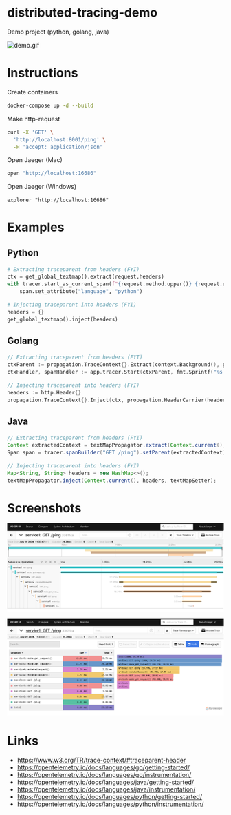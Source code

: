 # distributed-tracing-demo
Demo project (python, golang, java)

![demo.gif](demo.gif)

# Instructions

Create containers
```bash
docker-compose up -d --build
```

Make http-request
```bash
curl -X 'GET' \
  'http://localhost:8001/ping' \
  -H 'accept: application/json'
```

Open Jaeger (Mac)
```bash
open "http://localhost:16686"
```

Open Jaeger (Windows)
```shell
explorer "http://localhost:16686"
```

# Examples

## Python

```python
# Extracting traceparent from headers (FYI)
ctx = get_global_textmap().extract(request.headers)
with tracer.start_as_current_span(f"{request.method.upper()} {request.url.path}", ctx) as span:
    span.set_attribute("language", "python")
```

```python
# Injecting traceparent into headers (FYI)
headers = {}
get_global_textmap().inject(headers)
```

## Golang

```go
// Extracting traceparent from headers (FYI)
ctxParent := propagation.TraceContext{}.Extract(context.Background(), propagation.HeaderCarrier(r.Header))
ctxHandler, spanHandler := app.tracer.Start(ctxParent, fmt.Sprintf("%s %s", r.Method, r.URL.Path))
```

```go
// Injecting traceparent into headers (FYI)
headers := http.Header{}
propagation.TraceContext{}.Inject(ctx, propagation.HeaderCarrier(headers))
```

## Java

```java
// Extracting traceparent from headers (FYI)
Context extractedContext = textMapPropagator.extract(Context.current(), headers, textMapGetter);
Span span = tracer.spanBuilder("GET /ping").setParent(extractedContext).startSpan();
```

```java
// Injecting traceparent into headers (FYI)
Map<String, String> headers = new HashMap<>();
textMapPropagator.inject(Context.current(), headers, textMapSetter);
```

# Screenshots

![demo_screenshot1.png](demo_screenshot1.png)

![demo_screenshot2.png](demo_screenshot2.png)


# Links

- https://www.w3.org/TR/trace-context/#traceparent-header
- https://opentelemetry.io/docs/languages/go/getting-started/
- https://opentelemetry.io/docs/languages/go/instrumentation/
- https://opentelemetry.io/docs/languages/java/getting-started/
- https://opentelemetry.io/docs/languages/java/instrumentation/
- https://opentelemetry.io/docs/languages/python/getting-started/
- https://opentelemetry.io/docs/languages/python/instrumentation/
